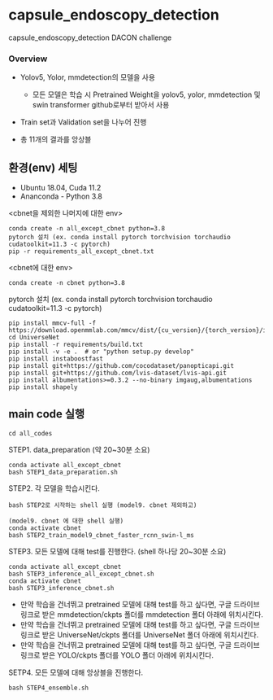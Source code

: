 # capsule_endoscopy_detection
capsule_endoscopy_detection DACON challenge

### Overview

* Yolov5, Yolor, mmdetection의 모델을 사용

  * 모든 모델은 학습 시 Pretrained Weight을 yolov5, yolor, mmdetection 및 swin transformer github로부터 받아서 사용

* Train set과 Validation set을 나누어 진행

* 총 11개의 결과를 앙상블 

## 환경(env) 세팅
* Ubuntu 18.04, Cuda 11.2
* Ananconda - Python 3.8

<cbnet을 제외한 나머지에 대한 env>
```
conda create -n all_except_cbnet python=3.8
pytorch 설치 (ex. conda install pytorch torchvision torchaudio cudatoolkit=11.3 -c pytorch)
pip -r requirements_all_except_cbnet.txt
```
<cbnet에 대한 env>
```
conda create -n cbnet python=3.8
```
pytorch 설치 (ex. conda install pytorch torchvision torchaudio cudatoolkit=11.3 -c pytorch)
```
pip install mmcv-full -f https://download.openmmlab.com/mmcv/dist/{cu_version}/{torch_version}/index.html
cd UniverseNet
pip install -r requirements/build.txt
pip install -v -e .  # or "python setup.py develop"
pip install instaboostfast
pip install git+https://github.com/cocodataset/panopticapi.git
pip install git+https://github.com/lvis-dataset/lvis-api.git
pip install albumentations>=0.3.2 --no-binary imgaug,albumentations
pip install shapely
```

## main code 실행
```
cd all_codes
```
STEP1. data_preparation (약 20~30분 소요)
```
conda activate all_except_cbnet
bash STEP1_data_preparation.sh
```
STEP2. 각 모델을 학습시킨다.
```
bash STEP2로 시작하는 shell 실행 (model9. cbnet 제외하고)

(model9. cbnet 에 대한 shell 실행)
conda activate cbnet
bash STEP2_train_model9_cbnet_faster_rcnn_swin-l_ms
```
STEP3. 모든 모델에 대해 test를 진행한다. (shell 하나당 20~30분 소요)
```
conda activate all_except_cbnet
bash STEP3_inference_all_except_cbnet.sh
conda activate cbnet
bash STEP3_inference_cbnet.sh
```
* 만약 학습을 건너뛰고 pretrained 모델에 대해 test를 하고 싶다면, 구글 드라이브 링크로 받은 mmdetection/ckpts 폴더를 mmdetection 폴더 아래에 위치시킨다.
* 만약 학습을 건너뛰고 pretrained 모델에 대해 test를 하고 싶다면, 구글 드라이브 링크로 받은 UniverseNet/ckpts 폴더를 UniverseNet 폴더 아래에 위치시킨다.
* 만약 학습을 건너뛰고 pretrained 모델에 대해 test를 하고 싶다면, 구글 드라이브 링크로 받은 YOLO/ckpts 폴더를 YOLO 폴더 아래에 위치시킨다.

SETP4. 모든 모델에 대해 앙상블을 진행한다.
```
bash STEP4_ensemble.sh
```
